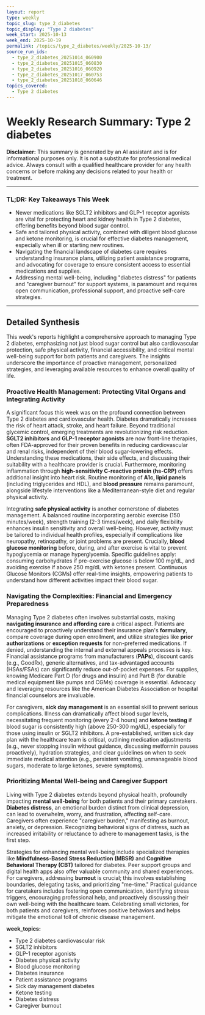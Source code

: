 ```yaml
---
layout: report
type: weekly
topic_slug: type_2_diabetes
topic_display: "Type 2 diabetes"
week_start: 2025-10-13
week_end: 2025-10-19
permalink: /topics/type_2_diabetes/weekly/2025-10-13/
source_run_ids:
  - type_2_diabetes_20251014_060900
  - type_2_diabetes_20251015_060830
  - type_2_diabetes_20251016_060920
  - type_2_diabetes_20251017_060753
  - type_2_diabetes_20251018_060646
topics_covered:
  - Type 2 diabetes
---
```


# Weekly Research Summary: Type 2 diabetes

**Disclaimer:** This summary is generated by an AI assistant and is for informational purposes only. It is not a substitute for professional medical advice. Always consult with a qualified healthcare provider for any health concerns or before making any decisions related to your health or treatment.

---

### **TL;DR: Key Takeaways This Week**
- Newer medications like SGLT2 inhibitors and GLP-1 receptor agonists are vital for protecting heart and kidney health in Type 2 diabetes, offering benefits beyond blood sugar control.
- Safe and tailored physical activity, combined with diligent blood glucose and ketone monitoring, is crucial for effective diabetes management, especially when ill or starting new routines.
- Navigating the financial landscape of diabetes care requires understanding insurance plans, utilizing patient assistance programs, and advocating for coverage to ensure consistent access to essential medications and supplies.
- Addressing mental well-being, including "diabetes distress" for patients and "caregiver burnout" for support systems, is paramount and requires open communication, professional support, and proactive self-care strategies.

---

## Detailed Synthesis

This week's reports highlight a comprehensive approach to managing Type 2 diabetes, emphasizing not just blood sugar control but also cardiovascular protection, safe physical activity, financial accessibility, and critical mental well-being support for both patients and caregivers. The insights underscore the importance of proactive management, personalized strategies, and leveraging available resources to enhance overall quality of life.

### Proactive Health Management: Protecting Vital Organs and Integrating Activity

A significant focus this week was on the profound connection between Type 2 diabetes and cardiovascular health. Diabetes dramatically increases the risk of heart attack, stroke, and heart failure. Beyond traditional glycemic control, emerging treatments are revolutionizing risk reduction. **SGLT2 inhibitors** and **GLP-1 receptor agonists** are now front-line therapies, often FDA-approved for their proven benefits in reducing cardiovascular and renal risks, independent of their blood sugar-lowering effects. Understanding these medications, their side effects, and discussing their suitability with a healthcare provider is crucial. Furthermore, monitoring inflammation through **high-sensitivity C-reactive protein (hs-CRP)** offers additional insight into heart risk. Routine monitoring of **A1c, lipid panels** (including triglycerides and HDL), and **blood pressure** remains paramount, alongside lifestyle interventions like a Mediterranean-style diet and regular physical activity.

Integrating **safe physical activity** is another cornerstone of diabetes management. A balanced routine incorporating aerobic exercise (150 minutes/week), strength training (2-3 times/week), and daily flexibility enhances insulin sensitivity and overall well-being. However, activity must be tailored to individual health profiles, especially if complications like neuropathy, retinopathy, or joint problems are present. Crucially, **blood glucose monitoring** before, during, and after exercise is vital to prevent hypoglycemia or manage hyperglycemia. Specific guidelines apply: consuming carbohydrates if pre-exercise glucose is below 100 mg/dL, and avoiding exercise if above 250 mg/dL with ketones present. Continuous Glucose Monitors (CGMs) offer real-time insights, empowering patients to understand how different activities impact their blood sugar.

### Navigating the Complexities: Financial and Emergency Preparedness

Managing Type 2 diabetes often involves substantial costs, making **navigating insurance and affording care** a critical aspect. Patients are encouraged to proactively understand their insurance plan's **formulary**, compare coverage during open enrollment, and utilize strategies like **prior authorizations** or **exception requests** for non-preferred medications. If denied, understanding the internal and external appeals processes is key. Financial assistance programs from manufacturers (**PAPs**), discount cards (e.g., GoodRx), generic alternatives, and tax-advantaged accounts (HSAs/FSAs) can significantly reduce out-of-pocket expenses. For supplies, knowing Medicare Part D (for drugs and insulin) and Part B (for durable medical equipment like pumps and CGMs) coverage is essential. Advocacy and leveraging resources like the American Diabetes Association or hospital financial counselors are invaluable.

For caregivers, **sick day management** is an essential skill to prevent serious complications. Illness can dramatically affect blood sugar levels, necessitating frequent monitoring (every 2-4 hours) and **ketone testing** if blood sugar is consistently high (above 250-300 mg/dL), especially for those using insulin or SGLT2 inhibitors. A pre-established, written sick day plan with the healthcare team is critical, outlining medication adjustments (e.g., never stopping insulin without guidance, discussing metformin pauses proactively), hydration strategies, and clear guidelines on when to seek immediate medical attention (e.g., persistent vomiting, unmanageable blood sugars, moderate to large ketones, severe symptoms).

### Prioritizing Mental Well-being and Caregiver Support

Living with Type 2 diabetes extends beyond physical health, profoundly impacting **mental well-being** for both patients and their primary caretakers. **Diabetes distress**, an emotional burden distinct from clinical depression, can lead to overwhelm, worry, and frustration, affecting self-care. Caregivers often experience "caregiver burden," manifesting as burnout, anxiety, or depression. Recognizing behavioral signs of distress, such as increased irritability or reluctance to adhere to management tasks, is the first step.

Strategies for enhancing mental well-being include specialized therapies like **Mindfulness-Based Stress Reduction (MBSR)** and **Cognitive Behavioral Therapy (CBT)** tailored for diabetes. Peer support groups and digital health apps also offer valuable community and shared experiences. For caregivers, addressing **burnout** is crucial; this involves establishing boundaries, delegating tasks, and prioritizing "me-time." Practical guidance for caretakers includes fostering open communication, identifying stress triggers, encouraging professional help, and proactively discussing their own well-being with the healthcare team. Celebrating small victories, for both patients and caregivers, reinforces positive behaviors and helps mitigate the emotional toll of chronic disease management.

**week_topics:**
- Type 2 diabetes cardiovascular risk
- SGLT2 inhibitors
- GLP-1 receptor agonists
- Diabetes physical activity
- Blood glucose monitoring
- Diabetes insurance
- Patient assistance programs
- Sick day management diabetes
- Ketone testing
- Diabetes distress
- Caregiver burnout
